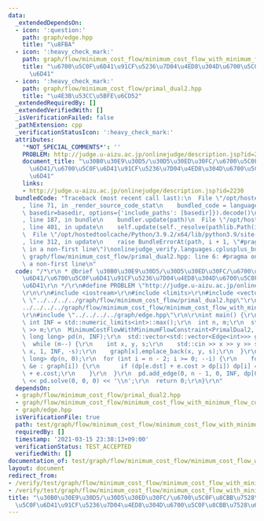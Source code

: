 ```yaml
---
data:
  _extendedDependsOn:
  - icon: ':question:'
    path: graph/edge.hpp
    title: "\u8FBA"
  - icon: ':heavy_check_mark:'
    path: graph/flow/minimum_cost_flow/minimum_cost_flow_with_minimum_flow_constraint.hpp
    title: "\u6700\u5C0F\u6D41\u91CF\u5236\u7D04\u4ED8\u304D\u6700\u5C0F\u8CBB\u7528\
      \u6D41"
  - icon: ':heavy_check_mark:'
    path: graph/flow/minimum_cost_flow/primal_dual2.hpp
    title: "\u4E3B\u53CC\u5BFE\u6CD52"
  _extendedRequiredBy: []
  _extendedVerifiedWith: []
  _isVerificationFailed: false
  _pathExtension: cpp
  _verificationStatusIcon: ':heavy_check_mark:'
  attributes:
    '*NOT_SPECIAL_COMMENTS*': ''
    PROBLEM: http://judge.u-aizu.ac.jp/onlinejudge/description.jsp?id=2230
    document_title: "\u30B0\u30E9\u30D5/\u30D5\u30ED\u30FC/\u6700\u5C0F\u8CBB\u7528\
      \u6D41/\u6700\u5C0F\u6D41\u91CF\u5236\u7D04\u4ED8\u304D\u6700\u5C0F\u8CBB\u7528\
      \u6D41"
    links:
    - http://judge.u-aizu.ac.jp/onlinejudge/description.jsp?id=2230
  bundledCode: "Traceback (most recent call last):\n  File \"/opt/hostedtoolcache/Python/3.9.2/x64/lib/python3.9/site-packages/onlinejudge_verify/documentation/build.py\"\
    , line 71, in _render_source_code_stat\n    bundled_code = language.bundle(stat.path,\
    \ basedir=basedir, options={'include_paths': [basedir]}).decode()\n  File \"/opt/hostedtoolcache/Python/3.9.2/x64/lib/python3.9/site-packages/onlinejudge_verify/languages/cplusplus.py\"\
    , line 187, in bundle\n    bundler.update(path)\n  File \"/opt/hostedtoolcache/Python/3.9.2/x64/lib/python3.9/site-packages/onlinejudge_verify/languages/cplusplus_bundle.py\"\
    , line 401, in update\n    self.update(self._resolve(pathlib.Path(included), included_from=path))\n\
    \  File \"/opt/hostedtoolcache/Python/3.9.2/x64/lib/python3.9/site-packages/onlinejudge_verify/languages/cplusplus_bundle.py\"\
    , line 312, in update\n    raise BundleErrorAt(path, i + 1, \"#pragma once found\
    \ in a non-first line\")\nonlinejudge_verify.languages.cplusplus_bundle.BundleErrorAt:\
    \ graph/flow/minimum_cost_flow/primal_dual2.hpp: line 6: #pragma once found in\
    \ a non-first line\n"
  code: "/*\r\n * @brief \u30B0\u30E9\u30D5/\u30D5\u30ED\u30FC/\u6700\u5C0F\u8CBB\u7528\
    \u6D41/\u6700\u5C0F\u6D41\u91CF\u5236\u7D04\u4ED8\u304D\u6700\u5C0F\u8CBB\u7528\
    \u6D41\r\n */\r\n#define PROBLEM \"http://judge.u-aizu.ac.jp/onlinejudge/description.jsp?id=2230\"\
    \r\n\r\n#include <iostream>\r\n#include <limits>\r\n#include <vector>\r\n#include\
    \ \"../../../../graph/flow/minimum_cost_flow/primal_dual2.hpp\"\r\n#include \"\
    ../../../../graph/flow/minimum_cost_flow/minimum_cost_flow_with_minimum_flow_constraint.hpp\"\
    \r\n#include \"../../../../graph/edge.hpp\"\r\n\r\nint main() {\r\n  constexpr\
    \ int INF = std::numeric_limits<int>::max();\r\n  int n, m;\r\n  std::cin >> n\
    \ >> m;\r\n  MinimumCostFlowWithMinimumFlowConstraint<PrimalDual2, long long,\
    \ long long> pd(n, INF);\r\n  std::vector<std::vector<Edge<int>>> graph(n);\r\n\
    \  while (m--) {\r\n    int x, y, s;\r\n    std::cin >> x >> y >> s;\r\n    pd.add_edge(y,\
    \ x, 1, INF, -s);\r\n    graph[x].emplace_back(x, y, s);\r\n  }\r\n  std::vector<long\
    \ long> dp(n, 0);\r\n  for (int i = n - 2; i >= 0; --i) {\r\n    for (const Edge<int>\
    \ &e : graph[i]) {\r\n      if (dp[e.dst] + e.cost > dp[i]) dp[i] = dp[e.dst]\
    \ + e.cost;\r\n    }\r\n  }\r\n  pd.add_edge(0, n - 1, 0, INF, dp[0]);\r\n  std::cout\
    \ << pd.solve(0, 0, 0) << '\\n';\r\n  return 0;\r\n}\r\n"
  dependsOn:
  - graph/flow/minimum_cost_flow/primal_dual2.hpp
  - graph/flow/minimum_cost_flow/minimum_cost_flow_with_minimum_flow_constraint.hpp
  - graph/edge.hpp
  isVerificationFile: true
  path: test/graph/flow/minimum_cost_flow/minimum_cost_flow_with_minimum_flow_constraint.test.cpp
  requiredBy: []
  timestamp: '2021-03-15 23:38:13+09:00'
  verificationStatus: TEST_ACCEPTED
  verifiedWith: []
documentation_of: test/graph/flow/minimum_cost_flow/minimum_cost_flow_with_minimum_flow_constraint.test.cpp
layout: document
redirect_from:
- /verify/test/graph/flow/minimum_cost_flow/minimum_cost_flow_with_minimum_flow_constraint.test.cpp
- /verify/test/graph/flow/minimum_cost_flow/minimum_cost_flow_with_minimum_flow_constraint.test.cpp.html
title: "\u30B0\u30E9\u30D5/\u30D5\u30ED\u30FC/\u6700\u5C0F\u8CBB\u7528\u6D41/\u6700\
  \u5C0F\u6D41\u91CF\u5236\u7D04\u4ED8\u304D\u6700\u5C0F\u8CBB\u7528\u6D41"
---
```

